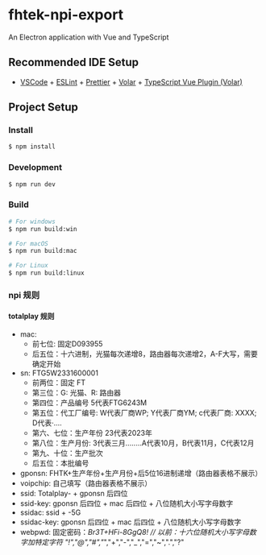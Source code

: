 # fhtek-npi-export

An Electron application with Vue and TypeScript

## Recommended IDE Setup

- [VSCode](https://code.visualstudio.com/) + [ESLint](https://marketplace.visualstudio.com/items?itemName=dbaeumer.vscode-eslint) + [Prettier](https://marketplace.visualstudio.com/items?itemName=esbenp.prettier-vscode) + [Volar](https://marketplace.visualstudio.com/items?itemName=Vue.volar) + [TypeScript Vue Plugin (Volar)](https://marketplace.visualstudio.com/items?itemName=Vue.vscode-typescript-vue-plugin)

## Project Setup

### Install

```bash
$ npm install
```

### Development

```bash
$ npm run dev
```

### Build

```bash
# For windows
$ npm run build:win

# For macOS
$ npm run build:mac

# For Linux
$ npm run build:linux
```

### npi 规则

#### totalplay 规则

- mac:
  - 前七位: 固定D093955
  - 后五位：十六进制，光猫每次递增8，路由器每次递增2，A-F大写，需要确定开始
- sn: FTG5W2331600001
  - 前两位：固定 FT
  - 第三位：G: 光猫、R: 路由器
  - 第四位：产品编号 5代表FTG6243M
  - 第五位：代工厂编号: W代表厂商WP; Y代表厂商YM; c代表厂商: XXXX; D代表·....
  - 第六、七位：生产年份 23代表2023年
  - 第八位：生产月份: 3代表三月........A代表10月，B代表11月，C代表12月
  - 第九、十位：生产批次
  - 后五位：本批编号
- gponsn: FHTK+生产年份+生产月份+后5位16进制递增（路由器表格不展示）
- voipchip: 自己填写（路由器表格不展示）
- ssid: Totalplay- + gponsn 后四位
- ssid-key: gponsn 后四位 + mac 后四位 + 八位随机大小写字母数字
- ssidac: ssid + -5G
- ssidac-key: gponsn 后四位 + mac 后四位 + 八位随机大小写字母数字
- webpwd: 固定密码：*Br3T+HFi-8GgQ8!  // 以前：十六位随机大小写字母数字加特定字符 "!","@","#","*","+","-","_","=","~",".","?"

